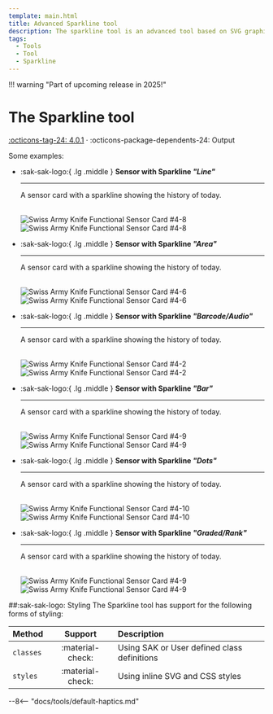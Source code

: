 ```yaml
---
template: main.html
title: Advanced Sparkline tool
description: The sparkline tool is an advanced tool based on SVG graphics. Sparklines come in several types and variants. Lines, Area's, Dots, Bars, Barcodes, etc.
tags:
  - Tools
  - Tool
  - Sparkline
---
```


!!! warning "Part of upcoming release in 2025!"

# The Sparkline tool
[:octicons-tag-24: 4.0.1][github-releases] ·
:octicons-package-dependents-24: Output

Some examples:

<div class="grid cards" markdown>

-   :sak-sak-logo:{ .lg .middle } __Sensor with Sparkline *"Line"*__

    ---

    A sensor card with a sparkline showing the history of today.
    <br><br>

    ![Swiss Army Knife Functional Sensor Card #4-8](../../assets/screenshots/sak-functional-card-s3-sensor4-8-light.png#only-light)
    ![Swiss Army Knife Functional Sensor Card #4-8](../../assets/screenshots/sak-functional-card-s3-sensor4-8-dark.png#only-dark)

-   :sak-sak-logo:{ .lg .middle } __Sensor with Sparkline *"Area"*__

    ---

    A sensor card with a sparkline showing the history of today.
    <br><br>
    
    ![Swiss Army Knife Functional Sensor Card #4-6](../../assets/screenshots/sak-functional-card-s3-sensor4-6-light.png#only-light)
    ![Swiss Army Knife Functional Sensor Card #4-6](../../assets/screenshots/sak-functional-card-s3-sensor4-6-dark.png#only-dark)

-   :sak-sak-logo:{ .lg .middle } __Sensor with Sparkline *"Barcode/Audio"*__

    ---

    A sensor card with a sparkline showing the history of today.
    <br><br>

    ![Swiss Army Knife Functional Sensor Card #4-2](../../assets/screenshots/sak-functional-card-s3-sensor4-2-light.png#only-light)
    ![Swiss Army Knife Functional Sensor Card #4-2](../../assets/screenshots/sak-functional-card-s3-sensor4-2-dark.png#only-dark)

-   :sak-sak-logo:{ .lg .middle } __Sensor with Sparkline *"Bar"*__

    ---

    A sensor card with a sparkline showing the history of today.
    <br><br>

    ![Swiss Army Knife Functional Sensor Card #4-9](../../assets/screenshots/sak-functional-card-s3-sensor4-9-light.png#only-light)
    ![Swiss Army Knife Functional Sensor Card #4-9](../../assets/screenshots/sak-functional-card-s3-sensor4-9-dark.png#only-dark)


-   :sak-sak-logo:{ .lg .middle } __Sensor with Sparkline *"Dots"*__

    ---

    A sensor card with a sparkline showing the history of today.
    <br><br>

    ![Swiss Army Knife Functional Sensor Card #4-10](../../assets/screenshots/sak-functional-card-s3-sensor4-10-light.png#only-light)
    ![Swiss Army Knife Functional Sensor Card #4-10](../../assets/screenshots/sak-functional-card-s3-sensor4-10-dark.png#only-dark)


-   :sak-sak-logo:{ .lg .middle } __Sensor with Sparkline *"Graded/Rank"*__

    ---

    A sensor card with a sparkline showing the history of today.
    <br><br>

    ![Swiss Army Knife Functional Sensor Card #4-9](../../assets/screenshots/sak-functional-card-s3-sensor4-5-light.png#only-light)
    ![Swiss Army Knife Functional Sensor Card #4-9](../../assets/screenshots/sak-functional-card-s3-sensor4-5-dark.png#only-dark)


</div>


##:sak-sak-logo: Styling
The Sparkline tool has support for the following forms of styling:

| Method       | Support          | Description            |
| :----------- | :--------------: | :-------------------- |
| `classes`    | :material-check: | Using SAK or User defined class definitions  |
| `styles`     | :material-check: | Using inline SVG and CSS styles |


--8<-- "docs/tools/default-haptics.md"

[github-releases]: https://github.com/amoebelabs/swiss-army-knife-card/releases/
